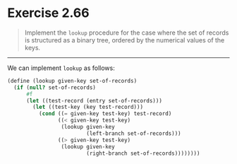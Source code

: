 # Exercise 2.66

> Implement the `lookup` procedure for the case where the set of records is structured as a binary tree, ordered by the numerical values of the keys.

---

We can implement `lookup` as follows:
```scheme
(define (lookup given-key set-of-records)
  (if (null? set-of-records)
      #f
      (let ((test-record (entry set-of-records)))
        (let ((test-key (key test-record)))
          (cond ((= given-key test-key) test-record)
                ((< given-key test-key)
                 (lookup given-key
                         (left-branch set-of-records)))
                ((> given-key test-key)
                 (lookup given-key
                         (right-branch set-of-records))))))))
```
